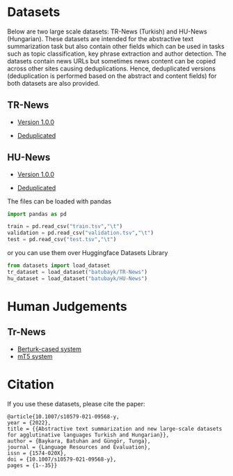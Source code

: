 # Datasets

Below are two large scale datasets: TR-News (Turkish) and HU-News (Hungarian). These datasets are intended for the abstractive text summarization task but also contain other fields which can be used in tasks such as topic classification, key phrase extraction and author detection. The datasets contain news URLs but sometimes news content can be copied across other sites causing deduplications. Hence, deduplicated versions (deduplication is performed based on the abstract and content fields) for both datasets are also provided. 

## TR-News

* [Version 1.0.0](https://drive.google.com/file/d/14MESFZp65H3TMvbh8QGoMfXDENdhizn9/view?usp=sharing)

* [Deduplicated](https://drive.google.com/file/d/1QzDQGkVOqsV4VyVryWdQ6Me5BDuwPCP5/view?usp=sharing)

## HU-News

* [Version 1.0.0](https://drive.google.com/file/d/1oiVRY9Nf5USIBpJS3TK7D-hF29Er1xH1/view?usp=sharing)

* [Deduplicated](https://drive.google.com/file/d/1lSVO7g-30Fgax6l3-LPoVRhAy0B2y3eM/view?usp=sharing)

The files can be loaded with pandas

```python
import pandas as pd

train = pd.read_csv("train.tsv","\t")
validation = pd.read_csv("validation.tsv","\t")
test = pd.read_csv("test.tsv","\t")
```
or you can use them over Huggingface Datasets Library

```python
from datasets import load_dataset
tr_dataset = load_dataset("batubayk/TR-News")
hu_dataset = load_dataset("batubayk/HU-News")
```

# Human Judgements

## Tr-News 

* [Berturk-cased system](https://drive.google.com/file/d/1F83WE1--srmt3ug-8a_6NoCtEJ74f4x5/view?usp=sharing)
* [mT5 system](https://drive.google.com/file/d/1aQ0UxNviLrykWfI6wqvz6DMrTU0LT8X7/view?usp=sharing)

# Citation
If you use these datasets, please cite the paper:
    
    @article{10.1007/s10579-021-09568-y, 
    year = {2022}, 
    title = {{Abstractive text summarization and new large-scale datasets for agglutinative languages Turkish and Hungarian}}, 
    author = {Baykara, Batuhan and Güngör, Tunga}, 
    journal = {Language Resources and Evaluation}, 
    issn = {1574-020X}, 
    doi = {10.1007/s10579-021-09568-y},
    pages = {1--35}}
